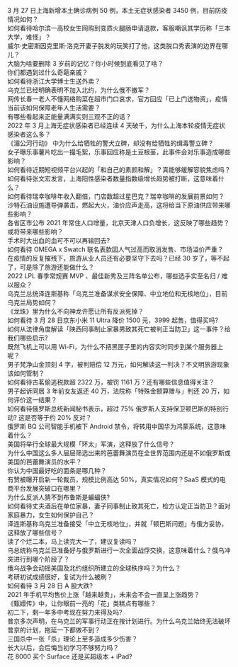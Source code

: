 3 月 27 日上海新增本土确诊病例 50 例，本土无症状感染者 3450 例，目前防疫情况如何？  
如何看待哈尔滨一高校女生网购到变质火腿肠申请退款，客服嘲讽其学历称「三本大学，难怪」？  
威尔·史密斯因克里斯·洛克开妻子脱发的玩笑打了他，这类脱口秀表演的边界在哪儿？  
大脑为啥要删除 3 岁前的记忆？你小时候到底看见了啥？  
你们都遇到过什么奇葩亲戚？  
如何看待浙江大学博士生送外卖？  
乌克兰已经明确表明不加入北约，为什么俄不撤军？  
网传长春一老人不懂网络购菜在超市门口哀求，官方回应「已上门送物资」，疫情当前该如何保障老年人生活需要？  
有哪些看起来正能量满满实则三观不正的话？  
2022 年 3 月上海无症状感染者已经连续 4 天破千，为什么上海本轮疫情无症状感染者这么多？  
《湄公河行动》 中为什么给牺牲的警犬立碑，却没有给牺牲的缉毒警立碑？  
女子曝乐事薯片吃出一撮毛絮，乐事回应称是土豆根茎，此事件会对乐事造成哪些影响？  
如何看待近期短视频平台兴起的「和自己的素颜和解」？真能够缓解容貌焦虑吗？  
如何看待张文宏发言，上海阳性感染者数量指数级增长趋势被打断，这意味着什么？  
如何看待瑞幸咖啡年收入翻倍，门店数超过星巴克？瑞幸咖啡的发展前景如何？  
沙特石油设施遭导弹袭击，燃起大火，油价应声走高，这将给当下原油供应带来哪些影响？  
各省区市公布 2021 年常住人口增量，北京天津人口负增长，这反映了哪些趋势？或将带来哪些影响？  
手术时大出血的血可不可以再输回去?  
如何看待 OMEGA x Swatch 联名表款因人气过高而取消发售、市场溢价严重？  
在疫情的反复摧残下，旅游从业人员还有必要坚守下去吗？已经 30 岁了，等不起了，可是除了旅游还能做什么？  
2022 LPL 春季常规赛 MVP 、最佳新秀及三阵名单公布，哪些选手实至名归 / 难以服众？  
乌克兰总统泽连斯基称「乌克兰准备谋求安全保障、中立地位和无核地位」，目前乌克兰局势如何？  
《龙珠》里为什么不向神龙许愿让所有反派死掉？  
如何看待 3 月 28 日京东小米 11 Ultra 降价 1500 元，3999 起售，值得买吗?  
如何从法律角度解读「陕西同事制止家暴男致其死亡被判正当防卫」这一事件？给我们哪些启示?  
既然飞机上可以用 Wi-Fi，为什么不把黑匣子里的内容实时同步到某个服务器上呢？  
男子梵净山金顶刻 4 字，被判赔偿 12 万元，如何解读这一判决？不文明旅游现象该如何管制？  
如何看待古茗偷逃税款超 2322 万，被罚 1161 万？还有哪些信息值得关注？  
男子起诉同居 3 年前女友返还 40 万，法院称「特殊金额算赠与」判还 20 万，如何评价这一结果？  
如何看待俄罗斯总统新闻秘书表示，超过 75% 俄罗斯人支持保卫顿巴斯的特别行动? 这是否等于约 20% 反对？  
俄罗斯 BQ 公司智能手机被下 Android 禁令，将转用中国华为鸿蒙系统，这意味着什么？  
美国将举行全球最大规模「环太」军演，这释放了什么信号？  
为什么中国这么多人层层筛选出来的芭蕾舞演员在全世界范围内还是不如俄罗斯或美国的芭蕾舞演员的水平？  
你认为中国最好吃的面条是哪几种？  
有赞被曝开启新一轮裁员，规模比例高达 50%，真实情况如何？SaaS 模式的电商平台发展突破口在哪里？  
为什么反派人猜不到布鲁斯是蝙蝠侠?  
如何看待丈夫酒后在单位家暴，妻子同事制止致其死亡，检方认定正当防卫？面对家庭暴力，女生如何保护自己？  
泽连斯基称乌克兰准备接受「中立无核地位」，并就「顿巴斯问题」与俄方妥协，这释放了哪些信号？  
读了个烂二本，马上读完大一了，建议复读吗？  
乌总统称乌克兰已准备好与俄罗斯进行一次全面战俘交换，这意味着什么？俄乌冲突进行到哪个阶段了？  
俄乌战争会动摇美国及北约组织所建立的全球秩序吗？为什么？  
考研初试成绩很好，复试为什么被刷？  
如何看待 3 月 28 日 A 股大跌?  
2021 年手机平均售价上涨「越来越贵」，未来会不会一直呈上涨趋势？  
《甄嬛传》中，让你眼前一亮的「花」类糕点有哪些？  
初二下，剩一年多中考现在努力来得及吗?  
普京多次声明，在乌克兰的军事行动正在按计划进行。为什么乌克兰始终无法破坏普京的计划，拖延一下都做不到？  
三国杀中一张「杀」理论上至多造成多少伤害？  
长大以后，会后悔当初学习不够努力吗？  
花 8000 买个 Surface 还是买超级本 + iPad?  
